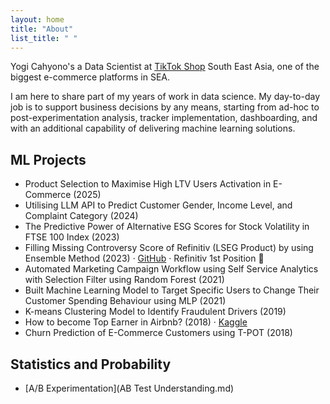 ```yaml
---
layout: home
title: "About"
list_title: " "
---
```


Yogi Cahyono's a Data Scientist at [TikTok Shop](https://www.linkedin.com/company/bytedance/posts/?feedView=all) South East Asia, one of the biggest e-commerce platforms in SEA. 

I am here to share part of my years of work in data science. My day-to-day job is to support business decisions by any means, starting from ad-hoc to post-experimentation analysis, tracker implementation, dashboarding, and with an additional capability of delivering machine learning solutions.

## ML Projects

- Product Selection to Maximise High LTV Users Activation in E-Commerce (2025)
- Utilising LLM API to Predict Customer Gender, Income Level, and Complaint Category (2024)
- The Predictive Power of Alternative ESG Scores for Stock Volatility in FTSE 100 Index (2023)
- Filling Missing Controversy Score of Refinitiv (LSEG Product) by using Ensemble Method (2023)  ·  [GitHub](https://github.com/ygcahyono/hackrefinitiv)  ·  Refinitiv 1st Position 👑
- Automated Marketing Campaign Workflow using Self Service Analytics with Selection Filter using Random Forest (2021)
- Built Machine Learning Model to Target Specific Users to Change Their Customer Spending Behaviour using MLP (2021)
- K-means Clustering Model to Identify Fraudulent Drivers (2019)
- How to become Top Earner in Airbnb? (2018)  ·  [Kaggle](https://www.kaggle.com/code/yogi045/how-to-become-top-earner-in-airbnb) 
- Churn Prediction of E-Commerce Customers using T-POT (2018)

## Statistics and Probability
- [A/B Experimentation](AB Test Understanding.md)